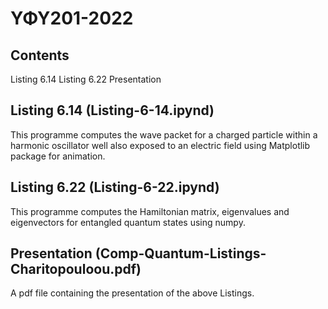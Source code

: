# ΥΦΥ201-2022

## Contents

Listing 6.14 
Listing 6.22 
Presentation

## Listing 6.14 (Listing-6-14.ipynd)

This programme computes the wave packet for a charged particle within
a harmonic oscillator well also exposed to an electric field using Matplotlib package for
animation.

## Listing 6.22 (Listing-6-22.ipynd)

This programme computes the Hamiltonian matrix, eigenvalues and eigenvectors for
entangled quantum states using numpy.

## Presentation (Comp-Quantum-Listings-Charitopouloou.pdf)

A pdf file containing the presentation of the above Listings.
